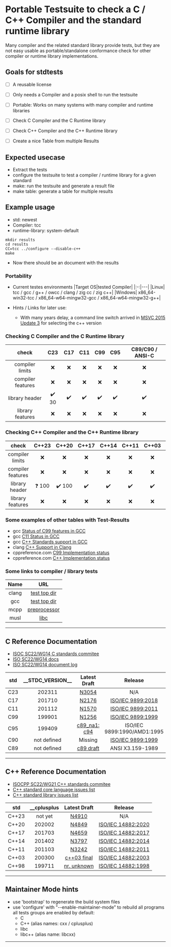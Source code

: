 
# Portable Testsuite to check a C / C++ Compiler and the standard runtime library

Many compiler and the related standard library provide tests, 
but they are not easy usable as portable/standalone conformance check for other compiler or runtime library implementations.


## Goals for stdtests
* [ ] A reusable license
* [ ] Only needs a Compiler and a posix shell to run the testsuite
* [ ] Portable: Works on many systems with many compiler and runtime libraries
* [ ] Check C Compiler and the C Runtime library
* [ ] Check C++ Compiler and the C++ Runtime library
* [ ] Create a nice Table from multiple Results


## Expected usecase
* Extract the tests
* configure the testsuite to test a compiler / runtime library for a given standard
* make: run the testsuite and generate a result file
* make table: generate a table for multiple results


## Example usage 
* std: newest
* Compiler: tcc
* runtime-library: system-default
~~~
mkdir results
cd results
CC=tcc ../configure --disable-c++
make
~~~
* Now there should be an document with the results


### Portability
* Current testes environments
  |Target OS|tested Compiler|
  |:-:|---|
  |Linux| tcc / gcc / g++ / owcc / clang / zig cc / zig c++|
  |Windows| x86_64-win32-tcc / x86_64-w64-mingw32-gcc / x86_64-w64-mingw32-g++|

* Hints / Links for later use:
  - With many years delay, a command line switch arrived in [MSVC 2015 Update 3](https://aka.ms/versionswitches) for selecting the c++ version 


### Checking C Compiler and the C Runtime library 
  
  |check| C23 | C17 | C11 | C99 | C95 | C89/C90 / ANSI-C|
  |:-:|:-:|:-:|:-:|:-:|:-:|:-:|
  |compiler limits  | :x: | :x: | :x: | :x: | :x: | :x: |
  |compiler features| :x: | :x: | :x: | :x: | :x: | :x: |
  |library header | :heavy_check_mark: 30 | :heavy_check_mark: | :heavy_check_mark: | :heavy_check_mark: | :heavy_check_mark: | :heavy_check_mark: |
  |library features | :x: | :x: | :x: | :x: | :x: | :x: |


### Checking C++ Compiler and the C++ Runtime library 
  
  |check| C++23 | C++20 | C++17 | C++14 | C++11 | C++03 | C++98 |
  |:-:|:-:|:-:|:-:|:-:|:-:|:-:|:-:|
  |compiler limits  | :x: | :x: | :x: | :x: | :x: | :x: | :x: |
  |compiler features| :x: | :x: | :x: | :x: | :x: | :x: | :x: |
  |library header | :question: 100 | :heavy_check_mark: 100 | :heavy_check_mark: | :heavy_check_mark: | :heavy_check_mark: | :heavy_check_mark: | :heavy_check_mark: |
  |library features | :x: | :x: | :x: | :x: | :x: | :x: | :x: |


### Some examples of other tables with Test-Results
  - gcc [Status of C99 features in GCC](https://gcc.gnu.org/c99status.html)
  - gcc [C11 Status in GCC](https://gcc.gnu.org/wiki/C11Status)
  - gcc [C++ Standards support in GCC](https://gcc.gnu.org/projects/cxx-status.html#) 
  - clang [C++ Support in Clang](https://clang.llvm.org/cxx_status.html)
  - cppreference.com [C99 Implementation status](https://en.cppreference.com/w/c/99)
  - cppreference.com [C++ Implementation status](https://en.cppreference.com/w/cpp/compiler_support)

### Some links to compiler / library tests

 |Name|URL
 |:-:|:-:|
 |clang|[test top dir](https://github.com/llvm/llvm-project/tree/main/clang/test)|
 |gcc|[test top dir](https://gcc.gnu.org/git/?p=gcc.git;a=tree;f=gcc/testsuite;hb=HEAD)|
 |mcpp|[preprocessor](https://github.com/zeroc-ice/mcpp)|
 |musl|[libc](https://gitlab.com/libc-tests)|

***
## C Reference Documentation
  * [ISOC SC22/WG14 C standards commitee](https://www.open-std.org/jtc1/sc22/wg14/)
  * [ISO SC22/WG14 docs](https://www.open-std.org/jtc1/sc22/wg14/www/docs/?C=M;O=D)
  * [ISO SC22/WG14 document log](https://www.open-std.org/jtc1/sc22/wg14/www/wg14_document_log.htm)
 
 |std|\_\_STDC_VERSION\_\_|Latest Draft|Release|
 |:-:|:-:|:-:|:-:|
 | C23 | 202311 | [N3054](https://www.open-std.org/jtc1/sc22/wg14/www/docs/n3054.pdf) | N/A |
 | C17 | 201710 | [N2176](https://web.archive.org/web/20181230041359if_/http://www.open-std.org/jtc1/sc22/wg14/www/abq/c17_updated_proposed_fdis.pdf) | [ISO/IEC 9899:2018](https://www.iso.org/standard/74528.html) |
 | C11 | 201112 | [N1570](https://www.open-std.org/jtc1/sc22/wg14/www/docs/n1570.pdf) | [ISO/IEC 9899:2011](https://www.iso.org/standard/57853.html) |
 | C99 | 199901 | [N1256](https://www.open-std.org/jtc1/sc22/wg14/www/docs/n1256.pdf) | [ISO/IEC 9899:1999](https://www.iso.org/standard/29237.html) |
 | C95 | 199409 | [c89_na1: c94](https://port70.net/~nsz/c/c89/c94_na1.html) | ISO/IEC 9899:1990/AMD1:1995 |
 | C90 | not defined | Missing | [ISO/IEC 9899:1999](https://www.iso.org/standard/17782.html) |
 | C89 | not defined | [c89 draft](https://port70.net/~nsz/c/c89/c89-draft.html) | ANSI X3.159-1989 |


---
## C++ Reference Documentation
  * [ISOCPP SC22/WG21 C++ standards commitee](https://www.open-std.org/jtc1/sc22/wg21/)
  * [C++ standard core language issues list](https://www.open-std.org/jtc1/sc22/wg21/docs/cwg_index.html)
  * [C++ standard library issues list](https://www.open-std.org/jtc1/sc22/wg21/docs/lwg-active.html)

 |std|\_\_cplusplus|Latest Draft|Release|
 |:-:|:-:|:-:|:-:|
 |C++23|not yet|[N4910](https://github.com/cplusplus/draft/releases/download/n4910/n4910.pdf)| N/A|
 |C++20|202002 |[N4849](https://www.open-std.org/jtc1/sc22/wg21/docs/papers/2020/n4849.pdf)|[ISO/IEC 14882:2020](https://www.iso.org/standard/79358.html)|
 |C++17|201703 |[N4659](https://www.open-std.org/jtc1/sc22/wg21/docs/papers/2017/n4659.pdf)|[ISO/IEC 14882:2017](https://www.iso.org/standard/68564.html)|
 |C++14|201402 |[N3797](https://www.open-std.org/jtc1/sc22/wg21/docs/papers/2013/n3797.pdf)|[ISO/IEC 14882:2014](https://www.iso.org/standard/64029.html)|
 |C++11|201103 |[N3242](https://www.open-std.org/jtc1/sc22/wg21/docs/papers/2011/n3242.pdf)|[ISO/IEC 14882:2011](https://www.iso.org/standard/50372.html)|
 |C++03|200300 | [c++03 final](https://port70.net/~nsz/c/c%2B%2B/c%2B%2B03_final.pdf)|[ISO/IEC 14882:2003](https://www.iso.org/standard/38110.html)|
 |C++98|199711 |[nr. unknown](https://port70.net/~nsz/c/c%2B%2B/c%2B%2B98.pdf)|[ISO/IEC 14882:1998](https://www.iso.org/standard/25845.html)|


***
## Maintainer Mode hints
  * use 'bootstrap' to regenerate the build system files
  * use 'configure' with "--enable-maintainer-mode" to rebuild all programs
    all tests groups are enabled by default:
    - C
    - C++ (alias names: cxx / cplusplus)
    - libc
    - libc++ (alias name: libcxx)

---
